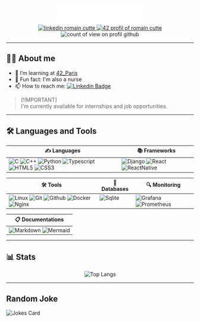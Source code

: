 <div align="center">
  <div align="center">
      <!-- <h1>
          <img src="https://readme-typing-svg.herokuapp.com?font=Jetbrains+mono&size=40&duration=3000&color=FE9453&center=true&vCenter=true&width=435&lines=Hey..+I'm+Romain;Don't+hesitate..;..to+reach+me+!" alt="Typing SVG"/>
      </h1> -->
      <img src="./Media/header.svg"></img>
  </div>

  <!-- <img src="https://media.giphy.com/media/WIQ0N0OUvei1OW1h9Z/giphy.gif" width="20%"> -->

  <div id="badge">
    <a href="https://www.linkedin.com/in/romain-cutt%C3%A9-30946b267/">
      <img src="https://img.shields.io/badge/LinkedIn-blue?style=for-the-badge&logo=linkedin&logoColor=white" alt="linkedin romain cutte">
    </a>
    <a href="https://profile.intra.42.fr/users/rcutte">
      <img src="https://img.shields.io/badge/rcutte-black?style=for-the-badge&logo=42&logoColor=white" alt="42 profil of romain cutte">
    </a>
  </div>

  <div id="count">
    <img src="https://komarev.com/ghpvc/?username=Tablerase&style=flat-square&color=blue" alt="count of view on profil github"/>
  </div>

</div>

---
## 👨‍💻 About me

- 🌱 I’m learning at [42_Paris](https://42.fr/en/homepage/)
- 🧡 Fun fact: I'm also a nurse
- 📫 How to reach me: [![Linkedin Badge](https://img.shields.io/badge/-romain%20cutte-blue?style=flat&logo=Linkedin&logoColor=white)](https://www.linkedin.com/in/romain-cutt%C3%A9-30946b267/)

> [!IMPORTANT]\
> I'm currently available for internships and job opportunities.

---

## 🛠️ Languages and Tools

<table>
  <thead>
    <tr>
      <th style="text-align: center;">✍️ Languages</th>
      <th style="text-align: center;">📚 Frameworks</th>
    </tr>
  </thead>
  <tbody>
    <tr>
      <td valign="top">
        <img src="https://skillicons.dev/icons?i=c" alt="C" title="C">
        <img src="https://skillicons.dev/icons?i=cpp" alt="C++" title="C++">
        <img src="https://skillicons.dev/icons?i=py" alt="Python" title="Python">
        <img src="https://skillicons.dev/icons?i=ts" alt="Typescript" title="Typescript">
        <img src="https://skillicons.dev/icons?i=html" alt="HTML5" title="HTML">
        <img src="https://skillicons.dev/icons?i=css" alt="CSS3" title="CSS">
      </td>
      <td valign="top">
        <img src="https://skillicons.dev/icons?i=django" alt="Django" title="Django">
        <img src="https://skillicons.dev/icons?i=react" alt="React" title="React">
        <img src="https://skillicons.dev/icons?i=react&theme=light" alt="ReactNative" title="React Native">
    </tr>
  </tbody>
</table>

<table>
  <thead>
    <tr>
      <th style="text-align: center;">🛠️ Tools</th>
      <th style="text-align: center;">💾 Databases</th>
      <!-- monitoring -->
      <th style="text-align: center;">🔍 Monitoring</th>
    </tr>
  </thead>
  <tr>
    <td valign="top">
      <img src="https://skillicons.dev/icons?i=linux" alt="Linux" title="Linux">
      <img src="https://skillicons.dev/icons?i=git" alt="Git" title="Git">
      <img src="https://skillicons.dev/icons?i=github" alt="Github" title="Github and Copilot">
      <img src="https://skillicons.dev/icons?i=docker" alt="Docker" title="Docker">
      <img src="https://skillicons.dev/icons?i=nginx" alt="Nginx" title="Nginx">
    </td>
    <!-- <td valign="top">
      <img src="https://skillicons.dev/icons?i=vscode" alt="VSCode" title="VSCode">
    </td> -->
    <td valign="top">
      <img src="https://skillicons.dev/icons?i=sqlite" alt="Sqlite" title="Sqlite">
    </td>
    <td valign="top">
      <img src="https://skillicons.dev/icons?i=grafana" alt="Grafana" title="Grafana">
      <img src="https://skillicons.dev/icons?i=prometheus" alt="Prometheus" title="Prometheus">
  </tr>
</table>

<table>
  <thead>
    <tr>
      <th style="text-align: center;">📋 Documentations</th>
    </tr>
  </thead>
  <tr>
    <td valign="top">
      <img src="https://skillicons.dev/icons?i=markdown" alt="Markdown" title="Markdown">
      <img src="https://www.mermaidchart.com/img/icon-logo.svg" alt="Mermaid" title="Mermaid" width="48" height="48">
    </td>
  </tr>
</table>

<!-- ### 🔭 Interested in learning

<div id="language">
  <img src="https://raw.githubusercontent.com/devicons/devicon/master/icons/ruby/ruby-original.svg" alt="Ruby" title="Ruby" width="40" height="40">
  <img src="https://raw.githubusercontent.com/devicons/devicon/master/icons/rails/rails-original-wordmark.svg" alt="Ruby on Rails" title="Ruby on Rails" width="40" height="40">
  <img src="https://raw.githubusercontent.com/devicons/devicon/master/icons/docker/docker-original.svg" alt="Docker" title="Docker" width="40" height="40">
</div> -->

---

## 📊 Stats

<!-- Stats endpoint config
username : name of github profile to target
langs_count : allow to choose how many languages to display (1 to 20 include)
hide: choose languages to exclude (language1, language2, ...)
size_weight and count_weight are use to calculate the percentage
More infos: https://github.com/anuraghazra/github-readme-stats?tab=readme-ov-file#top-languages-card
-->
<div align="center">
  
![Top Langs](https://github-readme-stats.vercel.app/api/top-langs/?username=Tablerase\&layout=compact&langs_count=10&hide=Vim%20script\&bg_color=45,9250FD,D277E6&title_color=fff&text_color=fff&custom_title=Most%20Used%20Languages%20(Public)\&card_width=350\&size_weight=0.5&count_weight=0.5)

</div>

<!--
[![GitHub Streak](https://streak-stats.demolab.com?user=Tablerase&border_radius=4.55&exclude_days=Sun%2CSat&currStreakNum=6E6761&sideLabels=EB712A&sideNums=6E6761)](https://git.io/streak-stats)
-->

---

## Random Joke

![Jokes Card](https://readme-jokes.vercel.app/api?hideBorder)

<!-- Sources:
How to do README: https://www.sitepoint.com/github-profile-readme/
SVG - Animate Header: https://github.com/brunotacca/brunotacca/tree/main
Badges: 
Icons: 
  - https://github.com/devicons/devicon/
  - https://skillicons.dev/
Typing SVG: https://readme-typing-svg.herokuapp.com/demo/
Stats: https://github.com/DenverCoder1/github-readme-streak-stats
Stats Demo site: https://streak-stats.demolab.com/demo/
Langs Stats: https://github.com/anuraghazra/github-readme-stats
-->
